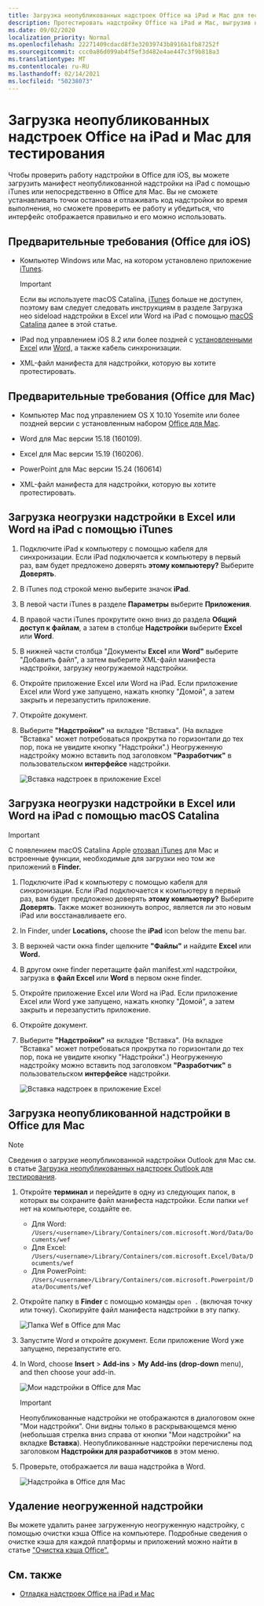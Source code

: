 ```yaml
---
title: Загрузка неопубликованных надстроек Office на iPad и Mac для тестирования
description: Протестировать надстройку Office на iPad и Mac, выгрузив неогружаемую надстройку.
ms.date: 09/02/2020
localization_priority: Normal
ms.openlocfilehash: 22271409cdacd8f3e32039743b8916b1fb87252f
ms.sourcegitcommit: ccc0a86d099ab4f5ef3d482e4ae447c3f9b818a3
ms.translationtype: MT
ms.contentlocale: ru-RU
ms.lasthandoff: 02/14/2021
ms.locfileid: "50238073"
---
```

# <a name="sideload-office-add-ins-on-ipad-and-mac-for-testing"></a>Загрузка неопубликованных надстроек Office на iPad и Mac для тестирования

Чтобы проверить работу надстройки в Office для iOS, вы можете загрузить манифест неопубликованной надстройки на iPad с помощью iTunes или непосредственно в Office для Mac. Вы не сможете устанавливать точки останова и отлаживать код надстройки во время выполнения, но сможете проверить ее работу и убедиться, что интерфейс отображается правильно и его можно использовать.

## <a name="prerequisites-for-office-on-ios"></a>Предварительные требования (Office для iOS)

- Компьютер Windows или Mac, на котором установлено приложение [iTunes](https://www.apple.com/itunes/download/).
  > [!IMPORTANT]
  > Если вы используете macOS Catalina, [iTunes](https://support.apple.com/HT210200) больше не доступен, поэтому вам следует следовать инструкциям в разделе Загрузка нео sideload надстройки в Excel или Word на iPad с помощью [macOS Catalina](#sideload-an-add-in-on-excel-or-word-on-ipad-using-macos-catalina) далее в этой статье.

- IPad под управлением iOS 8.2 или более поздней с [установленными Excel](https://apps.apple.com/app/microsoft-excel/id586683407) или [Word,](https://apps.apple.com/app/microsoft-word/id586447913) а также кабель синхронизации.

- XML-файл манифеста для надстройки, которую вы хотите протестировать.

## <a name="prerequisites-for-office-on-mac"></a>Предварительные требования (Office для Mac)

- Компьютер Mac под управлением OS X 10.10 Yosemite или более поздней версии с установленным набором [Office для Mac](https://products.office.com/buy/compare-microsoft-office-products?tab=omac).

- Word для Mac версии 15.18 (160109).

- Excel для Mac версии 15.19 (160206).

- PowerPoint для Mac версии 15.24 (160614)

- XML-файл манифеста для надстройки, которую вы хотите протестировать.

## <a name="sideload-an-add-in-on-excel-or-word-on-ipad-using-itunes"></a>Загрузка неогрузки надстройки в Excel или Word на iPad с помощью iTunes

1. Подключите iPad к компьютеру с помощью кабеля для синхронизации. Если iPad подключается к компьютеру в первый раз, вам будет предложено доверять **этому компьютеру?** Выберите **Доверять**.

2. В iTunes под строкой меню выберите значок **iPad**.

3. В левой части iTunes в разделе **Параметры** выберите **Приложения**.

4. В правой части iTunes прокрутите окно вниз до раздела **Общий доступ к файлам**, а затем в столбце **Надстройки** выберите **Excel** или **Word**.

5. В нижней части столбца "Документы **Excel** или **Word"** выберите "Добавить файл", а затем выберите XML-файл манифеста надстройки, загрузку неогружаемой надстройки.

6. Откройте приложение Excel или Word на iPad. Если приложение Excel или Word уже  запущено, нажать кнопку "Домой", а затем закрыть и перезапустить приложение.

7. Откройте документ.

8. Выберите **"Надстройки"** на вкладке  "Вставка". (На вкладке "Вставка" может потребоваться прокрутка по горизонтали до тех пор, пока не увидите кнопку "Надстройки".)   Неогруженную надстройку можно вставить под заголовком **"Разработчик"** в пользовательском **интерфейсе** надстройки.

    ![Вставка надстроек в приложение Excel](../images/excel-insert-add-in.png)

## <a name="sideload-an-add-in-on-excel-or-word-on-ipad-using-macos-catalina"></a>Загрузка неогрузки надстройки в Excel или Word на iPad с помощью macOS Catalina

> [!IMPORTANT]
> С появлением macOS Catalina Apple [отозвал iTunes](https://support.apple.com/HT210200) для Mac и встроенные функции, необходимые для загрузки нео том же приложений в **Finder.**

1. Подключите iPad к компьютеру с помощью кабеля для синхронизации. Если iPad подключается к компьютеру в первый раз, вам будет предложено доверять **этому компьютеру?** Выберите **Доверять**. Также может возникнуть вопрос, является ли это новым iPad или восстанавливаете его.

2. In Finder, under **Locations,** choose the **iPad** icon below the menu bar.

3. В верхней части окна finder щелкните **"Файлы"** и найдите **Excel** или **Word.**

4. В другом окне finder перетащите файл manifest.xml надстройки, загрузка в **файл Excel** или **Word** в первом окне finder.

5. Откройте приложение Excel или Word на iPad. Если приложение Excel или Word уже  запущено, нажать кнопку "Домой", а затем закрыть и перезапустить приложение.

6. Откройте документ.

7. Выберите **"Надстройки"** на вкладке  "Вставка". (На вкладке "Вставка" может потребоваться прокрутка по горизонтали до тех пор, пока не увидите кнопку "Надстройки".)   Неогруженную надстройку можно вставить под заголовком **"Разработчик"** в пользовательском **интерфейсе** надстройки.

    ![Вставка надстроек в приложение Excel](../images/excel-insert-add-in.png)

## <a name="sideload-an-add-in-in-office-on-mac"></a>Загрузка неопубликованной надстройки в Office для Mac

> [!NOTE]
> Сведения о загрузке неопубликованной надстройки Outlook для Mac см. в статье [Загрузка неопубликованных надстроек Outlook для тестирования](../outlook/sideload-outlook-add-ins-for-testing.md).

1. Откройте **терминал** и перейдите в одну из следующих папок, в которых вы сохраните файл манифеста надстройки. Если папки `wef` нет на компьютере, создайте ее.

    - Для Word: `/Users/<username>/Library/Containers/com.microsoft.Word/Data/Documents/wef`
    - Для Excel: `/Users/<username>/Library/Containers/com.microsoft.Excel/Data/Documents/wef`
    - Для PowerPoint: `/Users/<username>/Library/Containers/com.microsoft.Powerpoint/Data/Documents/wef`

2. Откройте папку в **Finder** с помощью команды `open .` (включая точку или точку). Скопируйте файл манифеста надстройки в эту папку.

    ![Папка Wef в Office для Mac](../images/all-my-files.png)

3. Запустите Word и откройте документ. Если приложение Word уже запущено, перезапустите его.

4. In Word, choose **Insert**  >  **Add-ins**  >  **My Add-ins (drop-down** menu), and then choose your add-in.

    ![Мои надстройки в Office для Mac](../images/my-add-ins-wikipedia.png)

    > [!IMPORTANT]
    > Неопубликованные надстройки не отображаются в диалоговом окне "Мои надстройки". Они видны только в раскрывающемся меню (небольшая стрелка вниз справа от кнопки "Мои надстройки" на вкладке **Вставка**). Неопубликованные надстройки перечислены под заголовком **Надстройки для разработчиков** в этом меню.

5. Проверьте, отображается ли ваша надстройка в Word.

    ![Надстройка в Office для Mac](../images/lorem-ipsum-wikipedia.png)

## <a name="remove-a-sideloaded-add-in"></a>Удаление неогруженной надстройки

Вы можете удалить ранее загруженную неогруженную надстройку, с помощью очистки кэша Office на компьютере. Подробные сведения о очистке кэша для каждой платформы и приложений можно найти в статье ["Очистка кэша Office".](clear-cache.md)

## <a name="see-also"></a>См. также

- [Отладка надстроек Office на iPad и Mac](debug-office-add-ins-on-ipad-and-mac.md)
